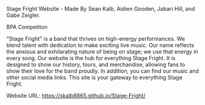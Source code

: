 Stage Fright Website - Made By Sean Kalb, Aidien Gooden, Jabari Hill, and Gabe Zeigler.

BPA Competiton


"Stage Fright" is a band that thrives on high-energy performances. We blend talent with dedication to make exciting live music. Our name reflects the anxious and exhilarating nature of being on stage; we use that energy in every song. Our website is the hub for everything Stage Fright. It is designed to show our history, tours, and merchandise, allowing fans to show their love for the band proudly. In addition, you can find our music and other social media links. This site is your gateway to everything Stage Fright.

Website URL: https://skalb8865.github.io/Stage-Fright/
